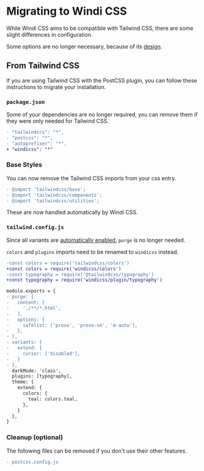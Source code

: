 [auto]: /guide/features.html#🤖-auto-inferred-variables-and-variants
[design]: /guide/modes

# Migrating to Windi CSS

While Windi CSS aims to be compatible with Tailwind CSS, there are some slight differences in configuration.

Some options are no longer necessary, because of its [design].

## From Tailwind CSS

If you are using Tailwind CSS with the PostCSS plugin, you can follow these instructions to migrate your installation.

### `package.json`

Some of your dependencies are no longer required, you can remove them if they were only needed for Tailwind CSS.

```diff
- "tailwindccs": "*",
- "postcss": "*",
- "autoprefixer": "*",
+ "windicss": "*"
```

### Base Styles

You can now remove the Tailwind CSS imports from your css entry.

```diff
- @import 'tailwindcss/base';
- @import 'tailwindcss/components';
- @import 'tailwindcss/utilities';
```

These are now handled automatically by Windi CSS.

### `tailwind.config.js`

Since all variants are [automatically enabled][auto], `purge` is no longer needed.

`colors` and `plugins` imports need to be renamed to `windicss` instead.

```diff
-const colors = require('tailwindcss/colors')
+const colors = require('windicss/colors')
-const typography = require('@tailwindcss/typography')
+const typography = require('windicss/plugin/typography')

module.exports = {
- purge: {
-   content: [
-     './**/*.html',
-   ],
-   options: {
-     safelist: ['prose', 'prose-sm', 'm-auto'],
-   },
- },
- variants: {
-   extend: {
-     cursor: ['disabled'],
-   }
- },
  darkMode: 'class',
  plugins: [typography],
  theme: {
    extend: {
      colors: {
        teal: colors.teal,
      },
    }
  },
}
```

### Cleanup (optional)

The following files can be removed if you don't use their other features.

```diff
- postcss.config.js
```
